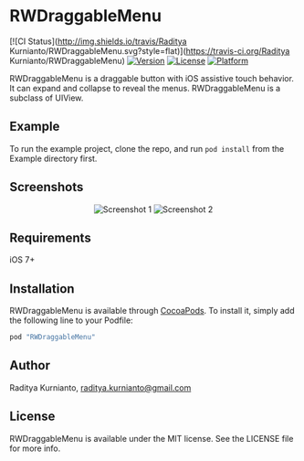 # RWDraggableMenu

[![CI Status](http://img.shields.io/travis/Raditya Kurnianto/RWDraggableMenu.svg?style=flat)](https://travis-ci.org/Raditya Kurnianto/RWDraggableMenu)
[![Version](https://img.shields.io/cocoapods/v/RWDraggableMenu.svg?style=flat)](http://cocoapods.org/pods/RWDraggableMenu)
[![License](https://img.shields.io/cocoapods/l/RWDraggableMenu.svg?style=flat)](http://cocoapods.org/pods/RWDraggableMenu)
[![Platform](https://img.shields.io/cocoapods/p/RWDraggableMenu.svg?style=flat)](http://cocoapods.org/pods/RWDraggableMenu)


RWDraggableMenu is a draggable button with iOS assistive touch behavior. It can expand and collapse to reveal the menus. RWDraggableMenu is a subclass of UIView.

## Example

To run the example project, clone the repo, and run `pod install` from the Example directory first.

## Screenshots

<p align="center" >
<img src="https://github.com/radityaK/RWDraggableMenu/blob/master/Simulator%20Screen%20Shot%20Dec%2020%2C%202016%2C%201.44.34%20PM.png" alt="Screenshot 1" title="Screenshot 1">
<img src="https://github.com/radityaK/RWDraggableMenu/blob/master/Simulator%20Screen%20Shot%20Dec%2020%2C%202016%2C%201.44.38%20PM.png" alt="Screenshot 2" title="Screenshot 2">
</p>

## Requirements

iOS 7+

## Installation

RWDraggableMenu is available through [CocoaPods](http://cocoapods.org). To install
it, simply add the following line to your Podfile:

```ruby
pod "RWDraggableMenu"
```

## Author

Raditya Kurnianto, raditya.kurnianto@gmail.com

## License

RWDraggableMenu is available under the MIT license. See the LICENSE file for more info.
